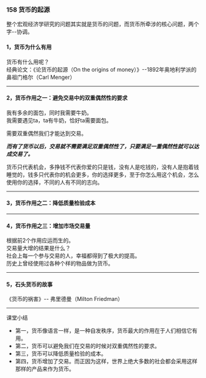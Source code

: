 ### 158 货币的起源

整个宏观经济学研究的问题其实就是货币的问题，而货币所牵涉的核心问题，两个字--协调。  


#### 1，货币为什么有用
货币有什么用呢？  
经典论文：《论货币的起源（On the origins of money）》--1892年奥地利学派的鼻祖门格尔（Carl Menger）  

---

#### 2，货币作用之一：避免交易中的双重偶然性的要求

我有多余的面包，同时我需要牛奶。  
我需要遇见ta，ta有牛奶，恰好ta需要面包。  

需要双重偶然我们才能达到交易。  

***而有了货币以后，交易就不需要满足双重偶然性了，只要满足一重偶然性就可以达成交易了。***  

货币只代表机会，多挣钱不代表你爱的只是钱，没有人是吃钱的，没有人是抱着钱睡觉的，钱多只代表你的机会更多，你的选择更多，至于你怎么用这个机会，怎么使用你的选择，不同的人有不同的志向。  

---

#### 3，货币作用之二：降低质量检验成本

---

#### 4，货币作用之三：增加市场交易量
根据前2个作用应运而生的。  
交易量大增的结果是什么？  
社会上每一个参与交易的人，幸福都得到了极大的提高。  
历史上曾经使用过各种个样的物品做为货币。  

---

#### 5，石头货币的故事

《货币的祸害》-- 弗里德曼（Milton Friedman）  

---

课堂小结
- 第一，货币像语言一样，是一种自发秩序，货币最大的作用在于人们相信它有用。  
- 第二，货币可以避免我们在交易的时候对双重偶然性的要求。  
- 第三，货币可以降低质量检验的成本。  
- 第四，货币增加了交易。而正因为这样，世界上绝大多数的社会都会采用这样那样的产品来作为货币。